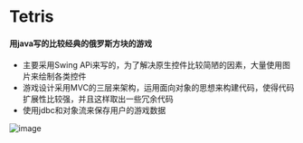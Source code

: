 # Tetris

#### 用java写的比较经典的俄罗斯方块的游戏

- 主要采用Swing APi来写的，为了解决原生控件比较简陋的因素，大量使用图片来绘制各类控件
- 游戏设计采用MVC的三层来架构，运用面向对象的思想来构建代码，使得代码扩展性比较强，并且这样取出一些冗余代码
-  使用jdbc和对象流来保存用户的游戏数据

![image](https://raw.githubusercontent.com/JasonGaoH/Tetris/master/gif/Tetris.gif)
